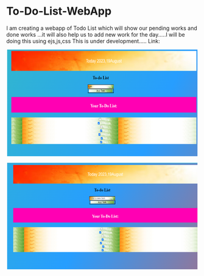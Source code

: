 # To-Do-List-WebApp
I am creating a webapp of Todo List which will show our pending works and done works ...it will also help us to add new work for the day.....I will be doing this using ejs,js,css
This is under development..... 
Link:<a href="https://todolist-rudrasankha.onrender.com/
    " target="_blank"> <br>
 <a href="https://todolist-rudrasankha.onrender.com/
    " target="_blank">
    <div align="center">
<img src="/images/Readme img1.png" alt="Readme img1" height="280px" width="500px"> <br>
</div>
<div align="center">
<img src="/images/Readme img2.png" alt="Readme img2" height="280px" width="500px"><br></a>
</div>